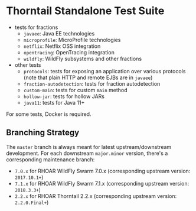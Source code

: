 # Thorntail Standalone Test Suite

- tests for fractions
  - `javaee`: Java EE technologies
  - `microprofile`: MicroProfile technologies
  - `netflix`: Netflix OSS integration
  - `opentracing`: OpenTracing integration
  - `wildfly`: WildFly subsystems and other fractions
- other tests
  - `protocols`: tests for exposing an application over various protocols
    (note that plain HTTP and remote EJBs are in `javaee`)
  - `fraction-autodetection`: tests for fraction autodetection
  - `custom-main`: tests for custom `main` method
  - `hollow-jar`: tests for hollow JARs
  - `java11`: tests for Java 11+

For some tests, Docker is required.

## Branching Strategy

The `master` branch is always meant for latest upstream/downstream development.
For each downstream `major.minor` version, there's a corresponding maintenance
branch:

- `7.0.x` for RHOAR WildFly Swarm 7.0.x (corresponding upstream version: `2017.10.1+`)
- `7.1.x` for RHOAR WildFly Swarm 7.1.x (corresponding upstream version: `2018.3.3+`)
- `2.2.x` for RHOAR Thorntail 2.2.x (corresponding upstream version: `2.2.0.Final+`)
